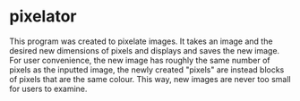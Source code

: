 # pixelator

This program was created to pixelate images. It takes an image and the desired new dimensions of pixels and displays and saves the new image. For user convenience, the new image has roughly the same number of pixels as the inputted image, the newly created "pixels" are instead blocks of pixels that are the same colour. This way, new images are never too small for users to examine. 
